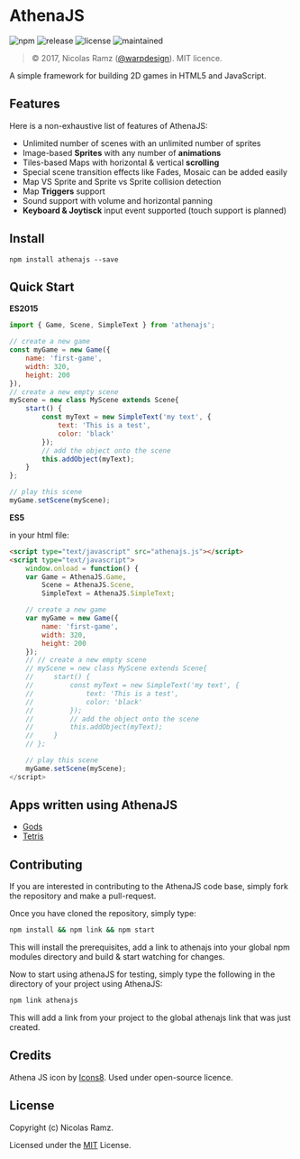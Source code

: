 # AthenaJS

![npm](https://img.shields.io/npm/v/athenajs.svg)
![release](https://img.shields.io/github/release/athenajs/athenajs.svg)
![license](http://img.shields.io/npm/l/athenajs.svg)
![maintained](https://img.shields.io/maintenance/yes/2017.svg)

> &copy; 2017, Nicolas Ramz ([@warpdesign](https://www.github.com/warpdesign)). MIT licence.

A simple framework for building 2D games in HTML5 and JavaScript.

## Features

 Here is a non-exhaustive list of features of AthenaJS:

 - Unlimited number of scenes with an unlimited number of sprites
 - Image-based **Sprites** with any number of **animations**
 - Tiles-based Maps with horizontal & vertical **scrolling**
 - Special scene transition effects like Fades, Mosaic can be added easily
 - Map VS Sprite and Sprite vs Sprite collision detection
 - Map **Triggers** support
 - Sound support with volume and horizontal panning
 - **Keyboard & Joytisck** input event supported (touch support is planned)

## Install

```
npm install athenajs --save
```

## Quick Start

**ES2015**

```javascript
import { Game, Scene, SimpleText } from 'athenajs';

// create a new game
const myGame = new Game({
    name: 'first-game',
    width: 320,
    height: 200
}),
// create a new empty scene
myScene = new class MyScene extends Scene{
    start() {
        const myText = new SimpleText('my text', {
            text: 'This is a test',
            color: 'black'
        });
        // add the object onto the scene
        this.addObject(myText);
    }
};

// play this scene
myGame.setScene(myScene);
```

**ES5**

in your html file:
```html
<script type="text/javascript" src="athenajs.js"></script>
<script type="text/javascript">
    window.onload = function() {
    var Game = AthenaJS.Game,
        Scene = AthenaJS.Scene,
        SimpleText = AthenaJS.SimpleText;

    // create a new game
    var myGame = new Game({
        name: 'first-game',
        width: 320,
        height: 200
    });
    // // create a new empty scene
    // myScene = new class MyScene extends Scene{
    //     start() {
    //         const myText = new SimpleText('my text', {
    //             text: 'This is a test',
    //             color: 'black'
    //         });
    //         // add the object onto the scene
    //         this.addObject(myText);
    //     }
    // };

    // play this scene
    myGame.setScene(myScene);
</script>
```

## Apps written using AthenaJS

- [Gods](https://athenajs.github.io/athenajs-documentation/)
- [Tetris](https://github.com/AthenaJS/athenajs-samples)

## Contributing

If you are interested in contributing to the AthenaJS code base, simply fork the repository and make a pull-request.

Once you have cloned the repository, simply type:

````bash
npm install && npm link && npm start
````

This will install the prerequisites, add a link to athenajs into your global npm modules directory and build & start watching for changes.

Now to start using athenaJS for testing, simply type the following in the directory of your project using AthenaJS:

````bash
npm link athenajs
````

This will add a link from your project to the global athenajs link that was just created.

## Credits

Athena JS icon by [Icons8](https://icons8.com/). Used under open-source licence.

## License

Copyright (c) Nicolas Ramz.

Licensed under the [MIT](LICENSE) License.
